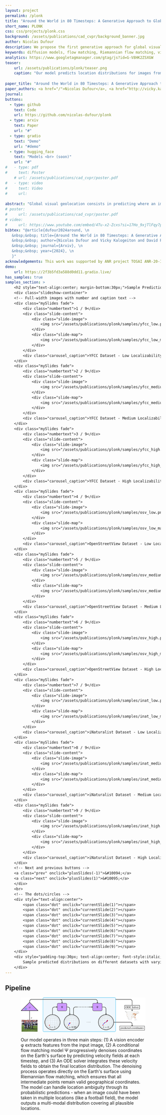 ```yaml
---
layout: project
permalink: /plonk
title: "Around the World in 80 Timesteps: A Generative Approach to Global Visual Geolocation"
short_name: PLONK
css: css/projects/plonk.css
background: /assets/publications/cad_cvpr/background_banner.jpg
author: Nicolas Dufour
description: We propose the first generative approach for global visual geolocation that predicts where an image was captured on Earth. Our model achieves state-of-the-art performance on major benchmarks while handling location ambiguity through probabilistic predictions. The denoising process operates directly on the Earth's surface using Riemannian flow matching.
keywords: diffusion models, flow matching, Riemannian flow matching, visual geolocation, global visual geolocation, generative models, PLONK
analytics: https://www.googletagmanager.com/gtag/js?id=G-V8HK2ZSXGW
teaser:
    url: /assets/publications/plonk/teaser.png
    caption: "Our model predicts location distributions for images from three major visual geolocation datasets: iNat-21 (wildlife), YFCC-100M (natural images), and OSV-5M (street-view). The model can handle varying levels of location ambiguity by outputting appropriate probability distributions."

paper_title: "Around the World in 80 Timesteps: A Generative Approach to Global Visual Geolocation"
paper_authors: <a href="/">Nicolas Dufour</a>, <a href="http://vicky.kalogeiton.info/">Vicky Kalogeiton</a>, <a href="https://davidpicard.github.io/">David Picard</a>, <a href="https://loiclandrieu.com/">Loic Landrieu</a>
journal:
buttons:
  - type: github
    text: Code
    url: https://github.com/nicolas-dufour/plonk
  - type: arxiv
    text: Paper
    url: "#"
  - type: gradio
    text: "Demo"
    url: "#demo"
  - type: hugging_face
    text: "Models <br> (soon)"
    url: "#"
#   - type: pdf
#     text: Poster
    # url: /assets/publications/cad_cvpr/poster.pdf
#   - type: video
#     text: Video
#     url: 

abstract: "Global visual geolocation consists in predicting where an image was captured anywhere on Earth. Since not all images can be localized with the same precision, this task inherently involves a degree of ambiguity. However, existing approaches are deterministic and overlook this aspect. In this paper, we propose the first generative approach for visual geolocation based on diffusion and flow matching, and an extension to Riemannian flow matching, where the denoising process operates directly on the Earth's surface. Our model achieves state-of-the-art performance on three visual geolocation benchmarks: OpenStreetView-5M, YFCC-100M, and iNat21. In addition, we introduce the task of probabilistic visual geolocation, where the model predicts a probability distribution over all possible locations instead of a single point. We implement new metrics and baselines for this task, demonstrating the advantages of our generative approach."
# poster: 
#     url: /assets/publications/cad_cvpr/poster.pdf
# video: 
#     url: https://www.youtube.com/embed/4Tu-x2-Zcxs?si=17Ho_9xjTlFqy7pm
bibtex: "@article{dufour2024around, \n
   &nbsp;&nbsp; title={Around the World in 80 Timesteps: A Generative Approach to Global Visual Geolocation}, \n
   &nbsp;&nbsp; author={Nicolas Dufour and Vicky Kalogeiton and David Picard and Loic Landrieu}, \n
   &nbsp;&nbsp; journal={Arxiv}, \n
   &nbsp;&nbsp; year={2024}, \n
   }"
acknowledgements: This work was supported by ANR project TOSAI ANR-20-IADJ-0009, and was granted access to the HPC resources of IDRIS under the allocation 2024-AD011015664 made by GENCI. We would like to thank Julie Mordacq for proofreading the paper.
demo:
    url: https://2f3b5fd3a588d0dd11.gradio.live/
has_samples: true
samples_section: >
    <h2 style="text-align:center; margin-bottom:30px;">Sample Predictions</h2>
    <div class="slideshow-container">
    <!-- Full-width images with number and caption text -->
    <div class="mySlides fade">
        <div class="numbertext">1 / 9</div>
        <div class="slide-content">
            <div class="slide-image">
                <img src="/assets/publications/plonk/samples/yfcc_low.png" alt="Input image">
            </div>
            <div class="slide-map">
                <img src="/assets/publications/plonk/samples/yfcc_low_map.png" alt="Predicted map">
            </div>
        </div>
        <div class="carousel_caption">YFCC Dataset - Low Localizability</div>
    </div>
    <div class="mySlides fade">
        <div class="numbertext">2 / 9</div>
        <div class="slide-content">
            <div class="slide-image">
                <img src="/assets/publications/plonk/samples/yfcc_medium.png" alt="Input image">
            </div>
            <div class="slide-map">
                <img src="/assets/publications/plonk/samples/yfcc_medium_map.png" alt="Predicted map">
            </div>
        </div>
        <div class="carousel_caption">YFCC Dataset - Medium Localizability</div>
    </div>
    <div class="mySlides fade">
        <div class="numbertext">3 / 9</div>
        <div class="slide-content">
            <div class="slide-image">
                <img src="/assets/publications/plonk/samples/yfcc_high.png" alt="Input image">
            </div>
            <div class="slide-map">
                <img src="/assets/publications/plonk/samples/yfcc_high_map.png" alt="Predicted map">
            </div>
        </div>
        <div class="carousel_caption">YFCC Dataset - High Localizability</div>
    </div>
    <div class="mySlides fade">
        <div class="numbertext">4 / 9</div>
        <div class="slide-content">
            <div class="slide-image">
                <img src="/assets/publications/plonk/samples/osv_low.png" alt="Input image">
            </div>
            <div class="slide-map">
                <img src="/assets/publications/plonk/samples/osv_low_map.png" alt="Predicted map">
            </div>
        </div>
        <div class="carousel_caption">OpenStreetView Dataset - Low Localizability</div>
    </div>
    <div class="mySlides fade">
        <div class="numbertext">5 / 9</div>
        <div class="slide-content">
            <div class="slide-image">
                <img src="/assets/publications/plonk/samples/osv_medium.png" alt="Input image">
            </div>
            <div class="slide-map">
                <img src="/assets/publications/plonk/samples/osv_medium_map.png" alt="Predicted map">
            </div>
        </div>
        <div class="carousel_caption">OpenStreetView Dataset - Medium Localizability</div>
    </div>
    <div class="mySlides fade">
        <div class="numbertext">6 / 9</div>
        <div class="slide-content">
            <div class="slide-image">
                <img src="/assets/publications/plonk/samples/osv_high.png" alt="Input image">
            </div>
            <div class="slide-map">
                <img src="/assets/publications/plonk/samples/osv_high_map.png" alt="Predicted map">
            </div>
        </div>
        <div class="carousel_caption">OpenStreetView Dataset - High Localizability</div>
    </div>
    <div class="mySlides fade">
        <div class="numbertext">7 / 9</div>
        <div class="slide-content">
            <div class="slide-image">
                <img src="/assets/publications/plonk/samples/inat_low.png" alt="Input image">
            </div>
            <div class="slide-map">
                <img src="/assets/publications/plonk/samples/inat_low_map.png" alt="Predicted map">
            </div>
        </div>
        <div class="carousel_caption">iNaturalist Dataset - Low Localizability</div>
    </div>
    <div class="mySlides fade">
        <div class="numbertext">8 / 9</div>
        <div class="slide-content">
            <div class="slide-image">
                <img src="/assets/publications/plonk/samples/inat_medium.png" alt="Input image">
            </div>
            <div class="slide-map">
                <img src="/assets/publications/plonk/samples/inat_medium_map.png" alt="Predicted map">
            </div>
        </div>
        <div class="carousel_caption">iNaturalist Dataset - Medium Localizability</div>
    </div>
    <div class="mySlides fade">
        <div class="numbertext">9 / 9</div>
        <div class="slide-content">
            <div class="slide-image">
                <img src="/assets/publications/plonk/samples/inat_high.png" alt="Input image">
            </div>
            <div class="slide-map">
                <img src="/assets/publications/plonk/samples/inat_high_map.png" alt="Predicted map">
            </div>
        </div>
        <div class="carousel_caption">iNaturalist Dataset - High Localizability</div>
    </div>
    <!-- Next and previous buttons -->
    <a class="prev" onclick="plusSlides(-1)">&#10094;</a>
    <a class="next" onclick="plusSlides(1)">&#10095;</a>
    </div>
    <br>
    <!-- The dots/circles -->
    <div style="text-align:center">
        <span class="dot" onclick="currentSlide(1)"></span>
        <span class="dot" onclick="currentSlide(2)"></span>
        <span class="dot" onclick="currentSlide(3)"></span>
        <span class="dot" onclick="currentSlide(4)"></span>
        <span class="dot" onclick="currentSlide(5)"></span>
        <span class="dot" onclick="currentSlide(6)"></span>
        <span class="dot" onclick="currentSlide(7)"></span>
        <span class="dot" onclick="currentSlide(8)"></span>
        <span class="dot" onclick="currentSlide(9)"></span>
    </div>
    <div style="padding-top:30px; text-align:center; font-style:italic;">
        Sample predicted distributions on different datasets with varying levels of localizability.
    </div>
---
```

<div class="section">
    <h2>Pipeline</h2>
    <div style="width:80%; margin:auto">
        <img src="/assets/publications/plonk/pipeline.png">
        <p>Our model operates in three main steps: (1) A vision encoder φ extracts features from the input image, (2) A conditional flow matching model Ψ progressively denoises coordinates on the Earth's surface by predicting velocity fields at each timestep, and (3) An ODE solver integrates these velocity fields to obtain the final location distribution. The denoising process operates directly on the Earth's surface using Riemannian flow matching, which ensures that all intermediate points remain valid geographical coordinates.<br>
        The model can handle location ambiguity through its probabilistic predictions - when an image could have been taken in multiple locations (like a football field), the model outputs a multi-modal distribution covering all plausible locations.</p>
    </div>
</div>
<script>
    let slideIndex = 3;
    showSlides(slideIndex);
    // Next/previous controls
    function plusSlides(n) {
        showSlides(slideIndex += n);
    }
    // Thumbnail image controls
    function currentSlide(n) {
        showSlides(slideIndex = n);
    }
    function adjustMapHeight() {
        const currentSlide = document.getElementsByClassName("mySlides")[slideIndex - 1];
        const image = currentSlide.querySelector(".slide-image img");
        const mapContainer = currentSlide.querySelector(".slide-map");
        
        // Wait for image to load to get its height
        if (image.complete) {
            mapContainer.style.height = image.offsetHeight + "px";
        } else {
            image.onload = function() {
                mapContainer.style.height = image.offsetHeight + "px";
            }
        }
    }
    function showSlides(n) {
        let i;
        let slides = document.getElementsByClassName("mySlides");
        let dots = document.getElementsByClassName("dot");
        if (n > slides.length) { slideIndex = 1 }
        if (n < 1) { slideIndex = slides.length }
        for (i = 0; i < slides.length; i++) {
            slides[i].style.display = "none";
        }
        for (i = 0; i < dots.length; i++) {
            dots[i].className = dots[i].className.replace(" active", "");
        }
        slides[slideIndex - 1].style.display = "block";
        dots[slideIndex - 1].className += " active";
        
        // Add this line to adjust map height after showing slide
        adjustMapHeight();
    }
    // Add resize listener to handle window resizing
    window.addEventListener('resize', adjustMapHeight);
</script>